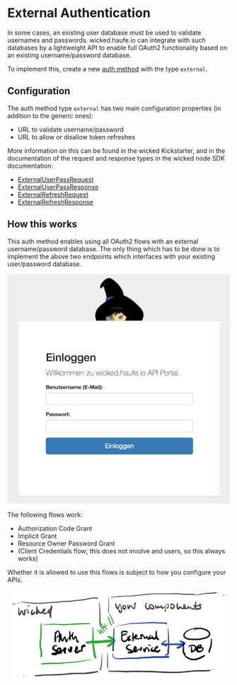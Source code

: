 # External Authentication

In some cases, an existing user database must be used to validate usernames and passwords. wicked.haufe.io can integrate with such databases by a lightweight API to enable full OAuth2 functionality based on an existing username/password database.

To implement this, create a new [auth method](auth-methods.md) with the type `external`.

## Configuration

The auth method type `external` has two main configuration properties (in addition to the generic ones):

* URL to validate username/password
* URL to allow or disallow token refreshes

More information on this can be found in the wicked Kickstarter, and in the documentation of the request and response types in the wicked node SDK documentation:

* [ExternalUserPassRequest](https://apim-haufe-io.github.io/wicked.node-sdk/interfaces/_interfaces_.externaluserpassrequest.html)
* [ExternalUserPassResponse](https://apim-haufe-io.github.io/wicked.node-sdk/interfaces/_interfaces_.externalrefreshresponse.html)
* [ExternalRefreshRequest](https://apim-haufe-io.github.io/wicked.node-sdk/interfaces/_interfaces_.externalrefreshrequest.html)
* [ExternalRefreshResponse](https://apim-haufe-io.github.io/wicked.node-sdk/interfaces/_interfaces_.externalrefreshresponse.html)

## How this works

This auth method enables using all OAuth2 flows with an external username/password database. The only thing which has to be done is to implement the above two endpoints which interfaces with your existing user/password database.

![External IdP Login Page](images/external-auth-method-login.png)

The following flows work:

* Authorization Code Grant
* Implicit Grant
* Resource Owner Password Grant
* (Client Credentials flow; this does not involve and users, so this always works)

Whether it is allowed to use this flows is subject to how you configure your APIs.

![External username/password database](images/external-auth-method.png)